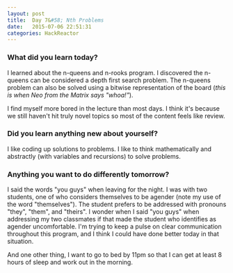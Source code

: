 ```yaml
---
layout: post
title:  Day 7&#58; Nth Problems
date:   2015-07-06 22:51:31
categories: HackReactor
---
```


### What did you learn today?

I learned about the n-queens and n-rooks program. I discovered the n-queens can be considered a depth first search problem. The n-queens problem can also be solved using a bitwise representation of the board (*this is when Neo from the Matrix says "whoa!"*).

I find myself more bored in the lecture than most days. I think it's because we still haven't hit truly novel topics so most of the content feels like review.

### Did you learn anything new about yourself?

I like coding up solutions to problems. I like to think mathematically and abstractly (with variables and recursions) to solve problems.

### Anything you want to do differently tomorrow?

I said the words "you guys" when leaving for the night. I was with two students, one of who considers themselves to be agender (note my use of the word "themselves"). The student prefers to be addressed with pronouns "they", "them", and "theirs". I wonder when I said "you guys" when addressing my two classmates if that made the student who identifies as agender uncomfortable. I'm trying to keep a pulse on clear communication throughout this program, and I think I could have done better today in that situation.

And one other thing, I want to go to bed by 11pm so that I can get at least 8 hours of sleep and work out in the morning.
